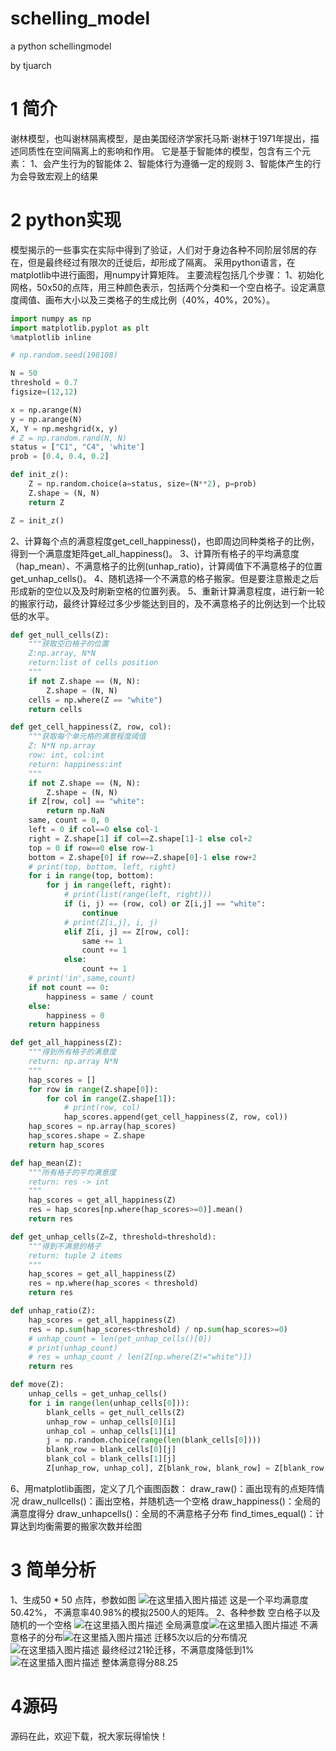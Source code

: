 # schelling_model
a python schellingmodel

by tjuarch
# 1 简介
谢林模型，也叫谢林隔离模型，是由美国经济学家托马斯·谢林于1971年提出，描述同质性在空间隔离上的影响和作用。
它是基于智能体的模型，包含有三个元素：
1、会产生行为的智能体
2、智能体行为遵循一定的规则
3、智能体产生的行为会导致宏观上的结果
# 2 python实现
模型揭示的一些事实在实际中得到了验证，人们对于身边各种不同阶层邻居的存在，但是最终经过有限次的迁徙后，却形成了隔离。
采用python语言，在matplotlib中进行画图，用numpy计算矩阵。
主要流程包括几个步骤：
1、初始化网格，50x50的点阵，用三种颜色表示，包括两个分类和一个空白格子。设定满意度阈值、画布大小以及三类格子的生成比例（40%，40%，20%）。
```python
import numpy as np
import matplotlib.pyplot as plt
%matplotlib inline

# np.random.seed(198108)

N = 50
threshold = 0.7
figsize=(12,12)

x = np.arange(N)
y = np.arange(N)
X, Y = np.meshgrid(x, y)
# Z = np.random.rand(N, N)
status = ["C1", "C4", 'white']
prob = [0.4, 0.4, 0.2]

def init_z():
    Z = np.random.choice(a=status, size=(N**2), p=prob)
    Z.shape = (N, N)
    return Z

Z = init_z()
```
2、计算每个点的满意程度get_cell_happiness()，也即周边同种类格子的比例，得到一个满意度矩阵get_all_happiness()。
3、计算所有格子的平均满意度（hap_mean）、不满意格子的比例(unhap_ratio)，计算阈值下不满意格子的位置get_unhap_cells()。
4、随机选择一个不满意的格子搬家。但是要注意搬走之后形成新的空位以及及时刷新空格的位置列表。
5、重新计算满意程度，进行新一轮的搬家行动，最终计算经过多少步能达到目的，及不满意格子的比例达到一个比较低的水平。
```python
def get_null_cells(Z):
    """获取空白格子的位置
    Z:np.array, N*N
    return:list of cells position
    """
    if not Z.shape == (N, N):
        Z.shape = (N, N)
    cells = np.where(Z == "white")
    return cells

def get_cell_happiness(Z, row, col):
    """获取每个单元格的满意程度阈值
    Z: N*N np.array
    row: int, col:int
    return: happiness:int
    """
    if not Z.shape == (N, N):
        Z.shape = (N, N)
    if Z[row, col] == "white":
        return np.NaN
    same, count = 0, 0
    left = 0 if col==0 else col-1
    right = Z.shape[1] if col==Z.shape[1]-1 else col+2
    top = 0 if row==0 else row-1
    bottom = Z.shape[0] if row==Z.shape[0]-1 else row+2
    # print(top, bottom, left, right)
    for i in range(top, bottom):
        for j in range(left, right):
            # print(list(range(left, right)))
            if (i, j) == (row, col) or Z[i,j] == "white":
                continue
            # print(Z[i,j], i, j)
            elif Z[i, j] == Z[row, col]:
                same += 1
                count += 1
            else:
                count += 1
    # print('in',same,count)
    if not count == 0:
        happiness = same / count
    else:
        happiness = 0
    return happiness

def get_all_happiness(Z):
    """得到所有格子的满意度
    return: np.array N*N
    """
    hap_scores = []
    for row in range(Z.shape[0]):
        for col in range(Z.shape[1]):
            # print(row, col)
            hap_scores.append(get_cell_happiness(Z, row, col))
    hap_scores = np.array(hap_scores)
    hap_scores.shape = Z.shape
    return hap_scores

def hap_mean(Z):
    """所有格子的平均满意度
    return: res -> int
    """
    hap_scores = get_all_happiness(Z)
    res = hap_scores[np.where(hap_scores>=0)].mean()
    return res

def get_unhap_cells(Z=Z, threshold=threshold):
    """得到不满意的格子
    return: tuple 2 items
    """
    hap_scores = get_all_happiness(Z)
    res = np.where(hap_scores < threshold)
    return res

def unhap_ratio(Z):
    hap_scores = get_all_happiness(Z)
    res = np.sum(hap_scores<threshold) / np.sum(hap_scores>=0)
    # unhap_count = len(get_unhap_cells()[0])
    # print(unhap_count)
    # res = unhap_count / len(Z[np.where(Z!="white")])
    return res

def move(Z):
    unhap_cells = get_unhap_cells()
    for i in range(len(unhap_cells[0])):
        blank_cells = get_null_cells(Z)
        unhap_row = unhap_cells[0][i]
        unhap_col = unhap_cells[1][i]
        j = np.random.choice(range(len(blank_cells[0])))
        blank_row = blank_cells[0][j]
        blank_col = blank_cells[1][j]
        Z[unhap_row, unhap_col], Z[blank_row, blank_row] = Z[blank_row, blank_row], Z[unhap_row, unhap_col]
```
6、用matplotlib画图，定义了几个画图函数：
draw_raw()：画出现有的点矩阵情况
draw_nullcells()：画出空格，并随机选一个空格
draw_happiness()：全局的满意度得分
draw_unhapcells()：全局的不满意格子分布
find_times_equal()：计算达到均衡需要的搬家次数并绘图

# 3 简单分析
1、生成50 * 50 点阵，参数如图
![在这里插入图片描述](https://img-blog.csdnimg.cn/20210121215257800.jpg?x-oss-process=image/watermark,type_ZmFuZ3poZW5naGVpdGk,shadow_10,text_aHR0cHM6Ly9ibG9nLmNzZG4ubmV0L3RqdWFyY2g=,size_16,color_FFFFFF,t_70)
这是一个平均满意度50.42%， 不满意率40.98%的模拟2500人的矩阵。
2、各种参数
空白格子以及随机的一个空格
![在这里插入图片描述](https://img-blog.csdnimg.cn/20210121215449552.jpg?x-oss-process=image/watermark,type_ZmFuZ3poZW5naGVpdGk,shadow_10,text_aHR0cHM6Ly9ibG9nLmNzZG4ubmV0L3RqdWFyY2g=,size_16,color_FFFFFF,t_70)
全局满意度![在这里插入图片描述](https://img-blog.csdnimg.cn/20210121215501905.jpg?x-oss-process=image/watermark,type_ZmFuZ3poZW5naGVpdGk,shadow_10,text_aHR0cHM6Ly9ibG9nLmNzZG4ubmV0L3RqdWFyY2g=,size_16,color_FFFFFF,t_70)
不满意格子的分布![在这里插入图片描述](https://img-blog.csdnimg.cn/20210121215517785.jpg?x-oss-process=image/watermark,type_ZmFuZ3poZW5naGVpdGk,shadow_10,text_aHR0cHM6Ly9ibG9nLmNzZG4ubmV0L3RqdWFyY2g=,size_16,color_FFFFFF,t_70)
迁移5次以后的分布情况![在这里插入图片描述](https://img-blog.csdnimg.cn/20210121215547738.jpg?x-oss-process=image/watermark,type_ZmFuZ3poZW5naGVpdGk,shadow_10,text_aHR0cHM6Ly9ibG9nLmNzZG4ubmV0L3RqdWFyY2g=,size_16,color_FFFFFF,t_70)
最终经过21轮迁移，不满意度降低到1%
![在这里插入图片描述](https://img-blog.csdnimg.cn/20210121215608292.jpg?x-oss-process=image/watermark,type_ZmFuZ3poZW5naGVpdGk,shadow_10,text_aHR0cHM6Ly9ibG9nLmNzZG4ubmV0L3RqdWFyY2g=,size_16,color_FFFFFF,t_70)
整体满意得分88.25

# 4源码
源码在此，欢迎下载，祝大家玩得愉快！






